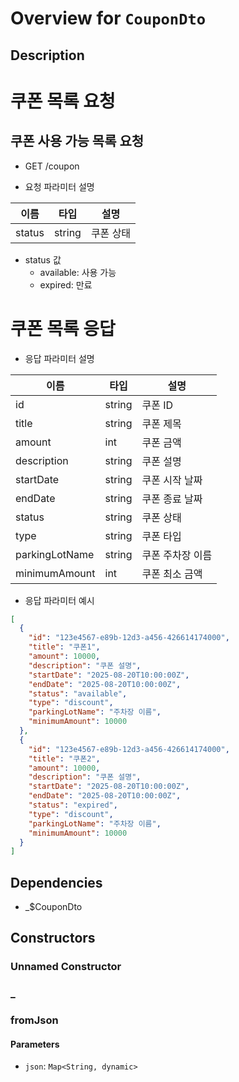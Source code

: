 # Overview for `CouponDto`

## Description

# 쿠폰 목록 요청

 ## 쿠폰 사용 가능 목록 요청

 - GET /coupon

 - 요청 파라미터 설명

 |이름|타입|설명|
 |-|-|-|
 |status|string|쿠폰 상태|

 - status 값
   - available: 사용 가능
   - expired: 만료

 # 쿠폰 목록 응답

 - 응답 파라미터 설명

 |이름|타입|설명|
 |-|-|-|
 |id|string|쿠폰 ID|
 |title|string|쿠폰 제목|
 |amount|int|쿠폰 금액|
 |description|string|쿠폰 설명|
 |startDate|string|쿠폰 시작 날짜|
 |endDate|string|쿠폰 종료 날짜|
 |status|string|쿠폰 상태|
 |type|string|쿠폰 타입|
 |parkingLotName|string|쿠폰 주차장 이름|
 |minimumAmount|int|쿠폰 최소 금액|

 - 응답 파라미터 예시

 ```json
 [
   {
     "id": "123e4567-e89b-12d3-a456-426614174000",
     "title": "쿠폰1",
     "amount": 10000,
     "description": "쿠폰 설명",
     "startDate": "2025-08-20T10:00:00Z",
     "endDate": "2025-08-20T10:00:00Z",
     "status": "available",
     "type": "discount",
     "parkingLotName": "주차장 이름",
     "minimumAmount": 10000
   },
   {
     "id": "123e4567-e89b-12d3-a456-426614174000",
     "title": "쿠폰2",
     "amount": 10000,
     "description": "쿠폰 설명",
     "startDate": "2025-08-20T10:00:00Z",
     "endDate": "2025-08-20T10:00:00Z",
     "status": "expired",
     "type": "discount",
     "parkingLotName": "주차장 이름",
     "minimumAmount": 10000
   }
 ]
 ```

## Dependencies

- _$CouponDto

## Constructors

### Unnamed Constructor


### _


### fromJson


#### Parameters

- `json`: `Map<String, dynamic>`
